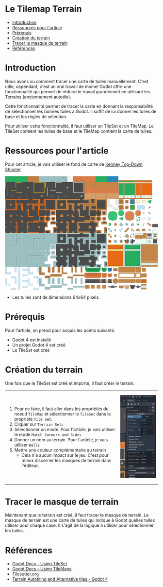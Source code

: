 # Le Tilemap Terrain <!-- omit in toc -->

- [Introduction](#introduction)
- [Ressources pour l'article](#ressources-pour-larticle)
- [Prérequis](#prérequis)
- [Création du terrain](#création-du-terrain)
- [Tracer le masque de terrain](#tracer-le-masque-de-terrain)
- [Références](#références)


# Introduction
Nous avons vu comment tracer une carte de tuiles manuellement. C'est utile, cependant, c'est un vrai travail de moine! Godot offre une fonctionnalité qui permet de réduire le travail grandement en utilisant les Terrains (anciennement autotile).

Cette fonctionnalité permet de tracer la carte en donnant la responsabilité de sélectionner les bonnes tuiles à Godot. Il suffit de lui donner les tuiles de base et les règles de sélection.

Pour utiliser cette fonctionnalité, il faut utiliser un TileSet et un TileMap. Le TileSet contient les tuiles de base et le TileMap contient la carte de tuiles.

# Ressources pour l'article
Pour cet article, je vais utiliser le fond de carte de [Kenney Top-Down Shooter](https://kenney.nl/assets/top-down-shooter).

![Alt text](assets/tilesheet_complete.png)
- Les tuiles sont de dimensions 64x64 pixels.

# Prérequis
Pour l'article, on prend pour acquis les points suivants:
- Godot 4 est installé
- Un projet Godot 4 est créé
- Le TileSet est créé

# Création du terrain
Une fois que le TileSet est créé et importé, il faut créer le terrain.

<table>
<tr><td>

1. Pour ce faire, il faut aller dans les propriétés du noeud `TileMap` et sélectionner le `TileSet` dans la propriété `Tile Set`. 
2. Cliquer sur `Terrain Sets`
3. Sélectionner un mode. Pour l'article, je vais utiliser le mode `Match Corners and Sides`
4. Donner un nom au terrain. Pour l'article, je vais utiliser `Walls`
5. Mettre une couleur complémentaire au terrain
   - Cela n'a aucun impact sur le jeu. C'est pour mieux discerner les masques de terrain dans l'éditeur.

</td><td>

![Alt text](assets/Godot_v4.1.1-stable_mono_win64_OSUNxp9uTQ.gif)

</td></tr>
</table>

# Tracer le masque de terrain
Maintenant que le terrain est créé, il faut tracer le masque de terrain. Le masque de terrain est une carte de tuiles qui indique à Godot quelles tuiles utiliser pour chaque case. Il s'agit de la logique à utiliser pour sélectionner les tuiles.


# Références
- [Godot Docs - Using TileSet](https://docs.godotengine.org/en/stable/tutorials/2d/using_tilesets.html#doc-using-tilesets)
- [Godot Docs - Using TileMaps](https://docs.godotengine.org/en/stable/tutorials/2d/using_tilemaps.html)
- [Tilesetter.org](https://www.tilesetter.org/)
- [Terrain Autotiling and Alternative tiles - Godot 4](https://youtu.be/vV8uKN1VnN4?si=JvF7z2vFa5sNdplm)